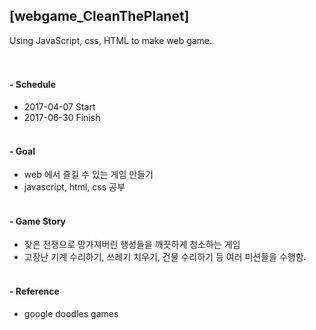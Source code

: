 ## [webgame_CleanThePlanet]
Using JavaScript, css, HTML to make web game. </br> </br> </br>

#### - Schedule
- 2017-04-07 Start  
- 2017-06-30 Finish 
</br> </br>

#### - Goal
- web 에서 즐길 수 있는 게임 만들기
- javascript, html, css 공부
</br> </br>

#### - Game Story
- 잦은 전쟁으로 망가져버린 행성들을 깨끗하게 청소하는 게임
- 고장난 기계 수리하기, 쓰레기 치우기, 건물 수리하기 등 여러 미션들을 수행함.
</br> </br>

#### - Reference
- google doodles games
</br> </br>
